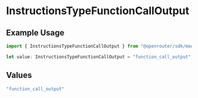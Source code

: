 # InstructionsTypeFunctionCallOutput

## Example Usage

```typescript
import { InstructionsTypeFunctionCallOutput } from "@openrouter/sdk/models/operations";

let value: InstructionsTypeFunctionCallOutput = "function_call_output";
```

## Values

```typescript
"function_call_output"
```